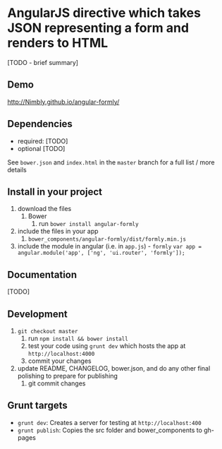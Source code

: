 # AngularJS directive which takes JSON representing a form and renders to HTML

[TODO - brief summary]

## Demo
http://Nimbly.github.io/angular-formly/

## Dependencies
- required:
	[TODO]
- optional
	[TODO]

See `bower.json` and `index.html` in the `master` branch for a full list / more details

## Install in your project
1. download the files
	1. Bower
		1. run `bower install angular-formly`
2. include the files in your app
	1. `bower_components/angular-formly/dist/formly.min.js`
3. include the module in angular (i.e. in `app.js`) - `formly`
	`var app = angular.module('app', ['ng', 'ui.router', 'formly']);`

## Documentation
[TODO]

## Development

1. `git checkout master`
	1. run `npm install && bower install`
	2. test your code using `grunt dev` which hosts the app at `http://localhost:4000`
	3. commit your changes
3. update README, CHANGELOG, bower.json, and do any other final polishing to prepare for publishing
	1. git commit changes

## Grunt targets
* `grunt dev`: Creates a server for testing at `http://localhost:400`
* `grunt publish`: Copies the src folder and bower_components to gh-pages
